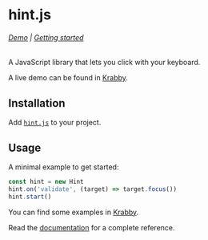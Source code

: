 # hint.js

###### [Demo][Krabby] | [Getting started](docs/tutorial.md)

A JavaScript library that lets you click with your keyboard.

A live demo can be found in [Krabby].

[Krabby]: https://krabby.netlify.com

## Installation

Add [`hint.js`](src/hint.js) to your project.

## Usage

A minimal example to get started:

``` javascript
const hint = new Hint
hint.on('validate', (target) => target.focus())
hint.start()
```

You can find some examples in [Krabby].

Read the [documentation](docs) for a complete reference.
